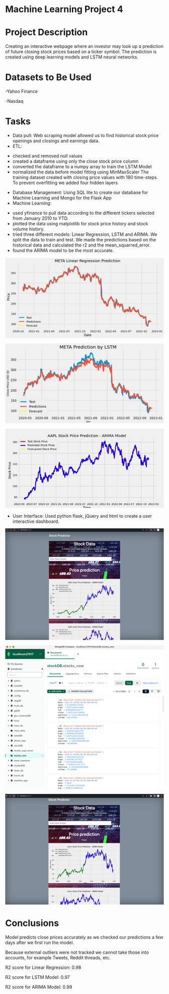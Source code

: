 # Machine Learning Project 4

# Project Description

Creating an interactive webpage where an investor may look up a prediction of future closing stock prices based on a ticker symbol. The prediction is created using deep learning models and LSTM neural networks.

# Datasets to Be Used
-Yahoo Finance

-Nasdaq

# Tasks
- Data pull:
Web scraping model allowed us to find historical stock price openings and closings and earnings data.
- ETL: 
* checked and removed null values
* created a dataframe using only the close stock price column
* converted the dataframe to a numpy array to train the LSTM Model
* normalized the data before model fitting using MinMaxScaler
The training dataset created with closing price values with 180 time-steps. 
To prevent overfitting we added four hidden layers
- Database Management: 
Using SQL lite to create our database for Machine Learning and Mongo for the Flask App
- Machine Learning:
* used yfinance to pull data according to the different tickers selected from January 2010 to YTD.
* plotted the data using matplotlib for stock price history and stock volume history.
* tried three different models: Linear Regression, LSTM and ARIMA. We split the data to train and test. We made the predictions based on the historical data and calculated the r2 and the mean_squarred_error.
* found the ARIMA model to be the most accurate. 

![img1](/stock-prediction/images/Linear.jpg)

![img2](/stock-prediction/images/LSTM.jpg)

![img3](/stock-prediction/images/ARIMA.png)


- User Interface:
Used python flask, jQuery and html to create a user interactive dashboard.

![Screen Shot 1](/Flask_Stock_Dashboard/image_dashboard/initial_page.png)

![Screen Shot 2](/Flask_Stock_Dashboard/image_dashboard/mongodb_stockdata.png)

![Screen Shot 3](/Flask_Stock_Dashboard/image_dashboard/after_refresh_1.png)


# Conclusions
Model predicts close prices accurately as we checked our predictions a few days after we first run the model. 

Because external outliers were not tracked we cannot take those into accounts, for example Tweets, Reddit threads, etc. 

R2 score for Linear Regression: 0.98

R2 score for LSTM Model: 0.97

R2 score for ARIMA Model: 0.99







